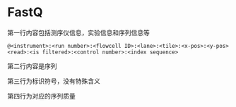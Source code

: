 # FastQ


第一行内容包括测序仪信息，实验信息和序列信息等

```
@<instrument>:<run number>:<flowcell ID>:<lane>:<tile>:<x-pos>:<y-pos> <read>:<is filtered>:<control number>:<index sequence>
```

第二行内容是序列

第三行为标识符号，没有特殊含义

第四行为对应的序列质量
